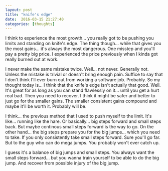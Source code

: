 ```yaml
---
layout: post
title: "knife's edge"
date:  2016-03-15 21:27:40
categories: [thoughts]
---
```

I think to experience the most growth... you really got to be pushing you limits and standing on knife's edge. The thing though... while that gives you the most gains... it's always the most dangerous. One misstep and you'll pay a pretty big price. I experienced the price previously when I kinda got really burned out at work.

I never make the same mistake twice. Well... not never. Generally not. Unless the mistake is trivial or doesn't bring enough pain. Suffice to say that I don't think I'll ever burn out from working a software job. Probably. So my thought today is... I think that the knife's edge isn't actually that good. Well. It's great for as long as you can stand flawlessly on it... until you get a hurt real bad. Then you need to recover. I think it might be safer and better to just go for the smaller gains. The smaller consistent gains compound and maybe it'll be worth it. Probably will be.

I think... the previous method that I used to push myself to the limit. It's like... running like the hare. Or basically... big steps forward and small steps back. But maybe continous small steps forward is the way to go. On the other hand... the big steps prepare you for the big jumps... which you need to take. If you only consistently take small steps forward. Sure you'll go far. But to the guy who can do mega jumps. You probably won't ever catch up.

I guess it's a balance of big jumps and small steps. You always want the small steps forward... but you wanna train yourself to be able to do the big jump. And recover from possible injury of the big jump.
